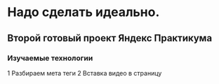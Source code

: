 # Надо сделать идеально.
## Второй готовый проект Яндекс Практикума
### Изучаемые технологии
1 Разбираем мета теги
2 Вставка видео в страницу
